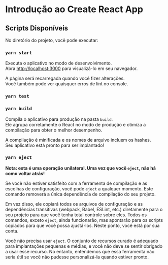 # Introdução ao Create React App


## Scripts Disponíveis

No diretório do projeto, você pode executar:

### `yarn start`

Executa o aplicativo no modo de desenvolvimento.\
Abra [http://localhost:3000](http://localhost:3000) para visualizá-lo em seu navegador.

A página será recarregada quando você fizer alterações.\
Você também pode ver quaisquer erros de lint no console.

### `yarn test`

### `yarn build`

Compila o aplicativo para produção na pasta `build`.\
Ele agrupa corretamente o React no modo de produção e otimiza a compilação para obter o melhor desempenho.

A compilação é minificada e os nomes de arquivo incluem os hashes.\
Seu aplicativo está pronto para ser implantado!


### `yarn eject`

**Nota: esta é uma operação unilateral. Uma vez que você `eject`, não há como voltar atrás!**

Se você não estiver satisfeito com a ferramenta de compilação e as escolhas de configuração, você pode `eject` a qualquer momento. Este comando removerá a única dependência de compilação do seu projeto.

Em vez disso, ele copiará todos os arquivos de configuração e as dependências transitivas (webpack, Babel, ESLint, etc.) diretamente para o seu projeto para que você tenha total controle sobre eles. Todos os comandos, exceto `eject`, ainda funcionarão, mas apontarão para os scripts copiados para que você possa ajustá-los. Neste ponto, você está por sua conta.

Você não precisa usar `eject`. O conjunto de recursos curado é adequado para implantações pequenas e médias, e você não deve se sentir obrigado a usar esse recurso. No entanto, entendemos que essa ferramenta não seria útil se você não pudesse personalizá-la quando estiver pronto.

